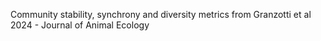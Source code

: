 Community stability, synchrony and diversity metrics from Granzotti et al 2024 - Journal of Animal Ecology
